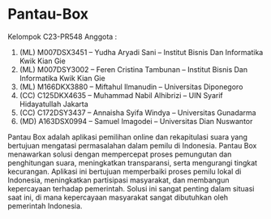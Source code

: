 # Pantau-Box
Kelompok C23-PR548
Anggota :
1. (ML) M007DSX3451 – Yudha Aryadi Sani – Institut Bisnis Dan Informatika Kwik Kian Gie 
2. (ML) M007DSY3002 – Feren Cristina Tambunan – Institut Bisnis Dan Informatika Kwik Kian Gie  
3. (ML) M166DKX3880 – Miftahul Ilmanudin – Universitas Diponegoro 
4. (CC) C125DKX4635 – Muhammad Nabil Alhibrizi – UIN Syarif Hidayatullah Jakarta 
5. (CC) C172DSY3437 – Annaisha Syifa Windya – Universitas Gunadarma
6. (MD) A163DSX0994 – Samuel Imagodei – Universitas Dian Nuswantor


Pantau Box adalah aplikasi pemilihan online dan rekapitulasi suara yang bertujuan mengatasi permasalahan dalam pemilu di Indonesia. Pantau Box menawarkan solusi dengan mempercepat proses pemungutan dan penghitungan suara, meningkatkan transparansi, serta mengurangi tingkat kecurangan. Aplikasi ini bertujuan memperbaiki proses pemilu lokal di Indonesia, meningkatkan partisipasi masyarakat, dan membangun kepercayaan terhadap pemerintah. Solusi ini sangat penting dalam situasi saat ini, di mana kepercayaan masyarakat sangat dibutuhkan oleh pemerintah Indonesia.

